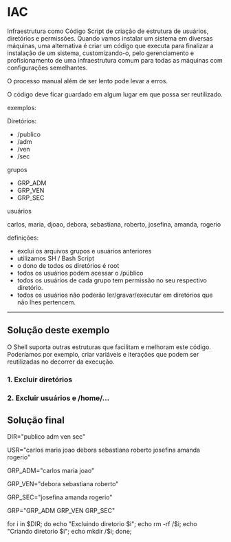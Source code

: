 # IAC
Infraestrutura como Código
Script de criação de estrutura de usuários, diretórios e permissões.
Quando vamos instalar um sistema em diversas máquinas, uma alternativa é criar um código que executa para finalizar a instalação de um sistema, customizando-o, pelo gerenciamento e profisionamento de uma infraestrutura comum para todas as máquinas com configurações semelhantes.

O processo manual além de ser lento pode levar a erros.

O código deve ficar guardado em algum lugar em que possa ser reutilizado.

exemplos:

Diretórios:
- /publico
- /adm
- /ven
- /sec

grupos
- GRP_ADM
- GRP_VEN
- GRP_SEC

usuários

carlos, maria, djoao, debora, sebastiana, roberto, josefina, amanda, rogerio

definições:
- exclui os arquivos grupos e usuários anteriores
- utilizamos SH / Bash Script
- o dono de todos os diretórios é root
- todos os usuários podem acessar o /público
- todos os usuários de cada grupo tem permissão no seu respectivo diretório.
- todos os usuários não poderão ler/gravar/executar em diretórios que não lhes pertencem.


---
## Solução deste exemplo
O Shell suporta outras estruturas que facilitam e melhoram este código.
Poderíamos por exemplo, criar variáveis e iterações que podem ser reutilizadas no decorrer da execução.

### 1. Excluir diretórios


### 2. Excluir usuários e /home/...






## Solução final

DIR="publico adm ven sec"

USR="carlos maria joao debora sebastiana roberto josefina amanda rogerio"

GRP_ADM="carlos maria joao"

GRP_VEN="debora sebastiana roberto"

GRP_SEC="josefina amanda rogerio"

GRP="GRP_ADM GRP_VEN GRP_SEC"

for i in $DIR; 
do echo "Excluindo diretorio $i";
echo rm -rf /$i;
echo "Criando diretorio $i";
echo mkdir /$i;
done;

